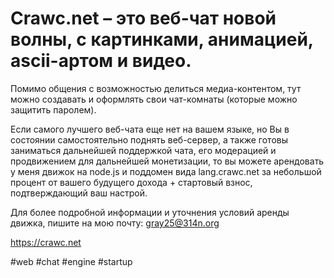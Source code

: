 # Crawc.net – это веб-чат новой волны, с картинками, анимацией, ascii-артом и видео.

Помимо общения с возможностью делиться медиа-контентом, тут можно создавать и
оформлять свои чат-комнаты (которые можно защитить паролем).

Если самого лучшего веб-чата еще нет на вашем языке, но Вы в состоянии
самостоятельно поднять веб-сервер, а также готовы заниматься дальнейшей
поддержкой чата, его модерацией и продвижением для дальнейшей монетизации,
то вы можете арендовать у меня движок на node.js и поддомен вида lang.crawc.net
за небольшой процент от вашего будущего дохода + стартовый взнос,
подтверждающий ваш настрой.

Для более подробной информации и уточнения условий аренды движка, пишите на
мою почту: gray25@314n.org




https://crawc.net

#web #chat #engine #startup
